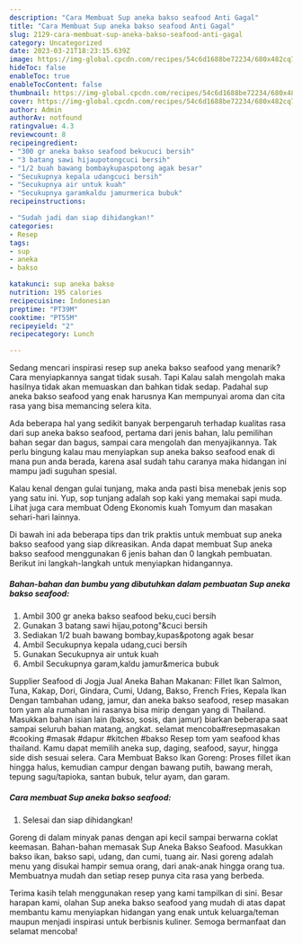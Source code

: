 ```yaml
---
description: "Cara Membuat Sup aneka bakso seafood Anti Gagal"
title: "Cara Membuat Sup aneka bakso seafood Anti Gagal"
slug: 2129-cara-membuat-sup-aneka-bakso-seafood-anti-gagal
category: Uncategorized
date: 2023-03-21T18:23:15.639Z
image: https://img-global.cpcdn.com/recipes/54c6d1688be72234/680x482cq70/sup-aneka-bakso-seafood-foto-resep-utama.jpg
hideToc: false
enableToc: true
enableTocContent: false
thumbnail: https://img-global.cpcdn.com/recipes/54c6d1688be72234/680x482cq70/sup-aneka-bakso-seafood-foto-resep-utama.jpg
cover: https://img-global.cpcdn.com/recipes/54c6d1688be72234/680x482cq70/sup-aneka-bakso-seafood-foto-resep-utama.jpg
author: Admin
authorAv: notfound
ratingvalue: 4.3
reviewcount: 8
recipeingredient:
- "300 gr aneka bakso seafood bekucuci bersih"
- "3 batang sawi hijaupotongcuci bersih"
- "1/2 buah bawang bombaykupaspotong agak besar"
- "Secukupnya kepala udangcuci bersih"
- "Secukupnya air untuk kuah"
- "Secukupnya garamkaldu jamurmerica bubuk"
recipeinstructions:

- "Sudah jadi dan siap dihidangkan!"
categories:
- Resep
tags:
- sup
- aneka
- bakso

katakunci: sup aneka bakso 
nutrition: 195 calories
recipecuisine: Indonesian
preptime: "PT39M"
cooktime: "PT55M"
recipeyield: "2"
recipecategory: Lunch

---
```



Sedang mencari inspirasi resep sup aneka bakso seafood yang menarik? Cara menyiapkannya sangat tidak susah. Tapi Kalau salah mengolah maka hasilnya tidak akan memuaskan dan bahkan tidak sedap. Padahal sup aneka bakso seafood yang enak harusnya Kan mempunyai aroma dan cita rasa yang bisa memancing selera kita.


Ada beberapa hal yang sedikit banyak berpengaruh terhadap kualitas rasa dari sup aneka bakso seafood, pertama dari jenis bahan, lalu pemilihan bahan segar dan bagus, sampai cara mengolah dan menyajikannya. Tak perlu bingung kalau mau menyiapkan sup aneka bakso seafood enak di mana pun anda berada, karena asal sudah tahu caranya maka hidangan ini mampu jadi suguhan spesial.

Kalau kenal dengan gulai tunjang, maka anda pasti bisa menebak jenis sop yang satu ini. Yup, sop tunjang adalah sop kaki yang memakai sapi muda. Lihat juga cara membuat Odeng Ekonomis kuah Tomyum dan masakan sehari-hari lainnya.


Di bawah ini ada beberapa tips dan trik praktis untuk membuat sup aneka bakso seafood yang siap dikreasikan. Anda dapat membuat Sup aneka bakso seafood menggunakan 6 jenis bahan dan 0 langkah pembuatan. Berikut ini langkah-langkah untuk menyiapkan hidangannya.

<!--inarticleads1-->

##### Bahan-bahan dan bumbu yang dibutuhkan dalam pembuatan Sup aneka bakso seafood:

1. Ambil 300 gr aneka bakso seafood beku,cuci bersih
1. Gunakan 3 batang sawi hijau,potong&#34;&amp;cuci bersih
1. Sediakan 1/2 buah bawang bombay,kupas&amp;potong agak besar
1. Ambil Secukupnya kepala udang,cuci bersih
1. Gunakan Secukupnya air untuk kuah
1. Ambil Secukupnya garam,kaldu jamur&amp;merica bubuk


Supplier Seafood di Jogja Jual Aneka Bahan Makanan: Fillet Ikan Salmon, Tuna, Kakap, Dori, Gindara, Cumi, Udang, Bakso, French Fries, Kepala Ikan Dengan tambahan udang, jamur, dan aneka bakso seafood, resep masakan tom yam ala rumahan ini rasanya bisa mirip dengan yang di Thailand. Masukkan bahan isian lain (bakso, sosis, dan jamur) biarkan beberapa saat sampai seluruh bahan matang, angkat. selamat mencoba#resepmasakan #cooking #masak #dapur #kitchen #bakso Resep tom yam seafood khas thailand. Kamu dapat memilih aneka sup, daging, seafood, sayur, hingga side dish sesuai selera. Cara Membuat Bakso Ikan Goreng: Proses fillet ikan hingga halus, kemudian campur dengan bawang putih, bawang merah, tepung sagu/tapioka, santan bubuk, telur ayam, dan garam. 

<!--inarticleads2-->

##### Cara membuat Sup aneka bakso seafood:


1. Selesai dan siap dihidangkan!

Goreng di dalam minyak panas dengan api kecil sampai berwarna coklat keemasan. Bahan-bahan memasak Sup Aneka Bakso Seafood. Masukkan bakso ikan, bakso sapi, udang, dan cumi, tuang air. Nasi goreng adalah menu yang disukai hampir semua orang, dari anak-anak hingga orang tua. Membuatnya mudah dan setiap resep punya cita rasa yang berbeda. 

Terima kasih telah menggunakan resep yang kami tampilkan di sini. Besar harapan kami, olahan Sup aneka bakso seafood yang mudah di atas dapat membantu kamu menyiapkan hidangan yang enak untuk keluarga/teman maupun menjadi inspirasi untuk berbisnis kuliner. Semoga bermanfaat dan selamat mencoba!
